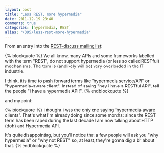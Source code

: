 ```yaml
---
layout: post
title: "Less REST, more hypermedia"
date: 2011-12-19 23:40
comments: true
categories: [hypermedia, REST]
alias: "/395/less-rest-more-hypermedia"
---
```


From an entry into the [REST-discuss mailing list](http://tech.groups.yahoo.com/group/rest-discuss/message/18085):

{% blockquote %}
We all know, many APIs and some frameworks labelled with the term "REST", do
not support hypermedia (or less so called RESTful) mechanisms.
The term is (andlikely will be) very overloaded in the IT industrie.

I think, it is time to push forward terms like "hypermedia service/API" or
"hypermedia-aware client". Instead of saying "hey i have a RESTful API", tell
the people "i have a hypermedia API!".
{% endblockquote %}

and my point:

{% blockquote %}
I thought I was the only one saying "hypermedia-aware clients".
That's what I'm already doing since some months: since the REST term has been raped during the last decade I am now talking about HTTP (doh) and Hypermedia API.
 
It's quite disappointing, but you'll notice that a few people will ask you "why hypermedia" or "why not REST", so, at least, they're gonna dig a bit about that.
{% endblockquote %}
